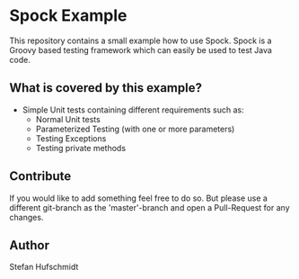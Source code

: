 # Spock Example

This repository contains a small example how to use Spock. 
Spock is a Groovy based testing framework which can easily be used to test Java code.

## What is covered by this example?
* Simple Unit tests containing different requirements such as:
    * Normal Unit tests
    * Parameterized Testing (with one or more parameters)
    * Testing Exceptions
    * Testing private methods
    
## Contribute

If you would like to add something feel free to do so. But please use a different git-branch as the 'master'-branch and open a Pull-Request for any changes.

## Author

Stefan Hufschmidt